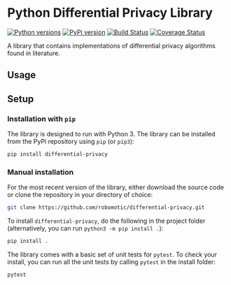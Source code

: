 # Python Differential Privacy Library

[![Python versions](https://img.shields.io/pypi/pyversions/differential-privacy.svg)](https://pypi.org/project/differential-privacy/)
[![PyPi version](https://img.shields.io/pypi/v/differential-privacy.svg)](https://pypi.python.org/pypi/differential-privacy)
[![Build Status](https://travis-ci.org/robomotic/differential-privacy.svg?branch=master)](https://travis-ci.org/robomotic/differential-privacy)
[![Coverage Status](https://coveralls.io/repos/github/robomotic/differential-privacy/badge.svg?branch=master)](https://coveralls.io/github/robomotic/differential-privacy?branch=master)

A library that contains implementations of differential privacy algorithms found in literature.

Usage
-----

## Setup

### Installation with `pip`

The library is designed to run with Python 3.
The library can be installed from the PyPi repository using `pip` (or `pip3`):

```bash
pip install differential-privacy
```

### Manual installation

For the most recent version of the library, either download the source code or clone the repository in your directory of choice:

```bash
git clone https://github.com/robomotic/differential-privacy.git
```

To install `differential-privacy`, do the following in the project folder (alternatively, you can run `python3 -m pip install .`):
```bash
pip install .
```

The library comes with a basic set of unit tests for `pytest`. To check your install, you can run all the unit tests by calling `pytest` in the install folder:

```bash
pytest
```

